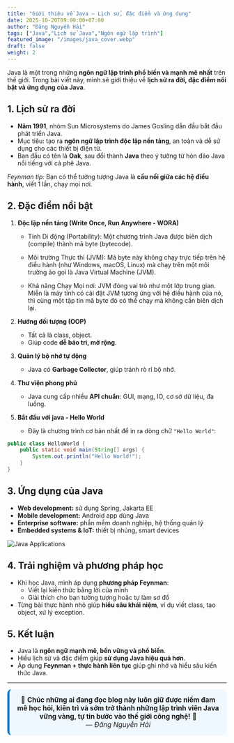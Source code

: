 ```yaml
---
title: "Giới thiệu về Java – Lịch sử, đặc điểm và ứng dụng"
date: 2025-10-20T09:00:00+07:00
author: "Đăng Nguyễn Hải"
tags: ["Java","Lịch sử Java","Ngôn ngữ lập trình"]
featured_image: "/images/java_cover.webp"
draft: false
weight: 2
---
```


Java là một trong những **ngôn ngữ lập trình phổ biến và mạnh mẽ nhất** trên thế giới. Trong bài viết này, mình sẽ giới thiệu về **lịch sử ra đời, đặc điểm nổi bật và ứng dụng của Java**. <!--more-->

## 1. Lịch sử ra đời

- **Năm 1991**, nhóm Sun Microsystems do James Gosling dẫn đầu bắt đầu phát triển Java.  
- Mục tiêu: tạo ra **ngôn ngữ lập trình độc lập nền tảng**, an toàn và dễ sử dụng cho các thiết bị điện tử.  
- Ban đầu có tên là **Oak**, sau đổi thành **Java** theo ý tưởng từ hòn đảo Java nổi tiếng với cà phê Java.

*Feynman tip:* Bạn có thể tưởng tượng Java là **cầu nối giữa các hệ điều hành**, viết 1 lần, chạy mọi nơi.

## 2. Đặc điểm nổi bật

1. **Độc lập nền tảng (Write Once, Run Anywhere - WORA)**  
   - Tính Di động (Portability): Một chương trình Java được biên dịch (compile) thành mã byte (bytecode).

    - Môi trường Thực thi (JVM): Mã byte này không chạy trực tiếp trên hệ điều hành (như Windows, macOS, Linux) mà chạy trên một môi trường ảo gọi là Java Virtual Machine (JVM).

    - Khả năng Chạy Mọi nơi: JVM đóng vai trò như một lớp trung gian. Miễn là máy tính có cài đặt JVM tương ứng với hệ điều hành của nó, thì cùng một tập tin mã byte đó có thể chạy mà không cần biên dịch lại.

2. **Hướng đối tượng (OOP)**  
   - Tất cả là class, object.  
   - Giúp code **dễ bảo trì, mở rộng**.

3. **Quản lý bộ nhớ tự động**  
   - Java có **Garbage Collector**, giúp tránh rò rỉ bộ nhớ.

4. **Thư viện phong phú**  
   - Java cung cấp nhiều **API chuẩn**: GUI, mạng, IO, cơ sở dữ liệu, đa luồng.

5. **Bắt đầu với java - Hello World**
   - Đây là chương trình cơ bản nhất để in ra dòng chữ `"Hello World"`:  

```java
public class HelloWorld {
    public static void main(String[] args) {
        System.out.println("Hello World!");
    }
}
```
## 3. Ứng dụng của Java

- **Web development:** sử dụng Spring, Jakarta EE  
- **Mobile development:** Android app dùng Java  
- **Enterprise software:** phần mềm doanh nghiệp, hệ thống quản lý  
- **Embedded systems & IoT:** thiết bị nhúng, smart devices

![Java Applications](/dangcode-blog/images/java_app.png)

## 4. Trải nghiệm và phương pháp học

- Khi học Java, mình áp dụng **phương pháp Feynman**:  
  - Viết lại kiến thức bằng lời của mình  
  - Giải thích cho bạn tưởng tượng hoặc tự làm sơ đồ  
- Từng bài thực hành nhỏ giúp **hiểu sâu khái niệm**, ví dụ viết class, tạo object, xử lý exception.

## 5. Kết luận

- Java là **ngôn ngữ mạnh mẽ, bền vững và phổ biến**.  
- Hiểu lịch sử và đặc điểm giúp **sử dụng Java hiệu quả hơn**.  
- Áp dụng **Feynman + thực hành liên tục** giúp ghi nhớ và hiểu sâu kiến thức Java.

---


<div style="text-align:center; background:#f0f8ff; border-left:5px solid #007acc; border-radius:10px; padding:15px; font-size:1.1em;">
🎯 <strong>Chúc những ai đang đọc blog này luôn giữ được niềm đam mê học hỏi, kiên trì và sớm trở thành những lập trình viên Java vững vàng, tự tin bước vào thế giới công nghệ!</strong> 🚀  
<br><em>— Đăng Nguyễn Hải</em>
</div>


